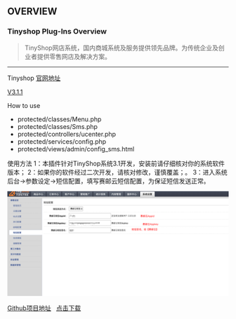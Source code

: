 ## OVERVIEW

### Tinyshop Plug-Ins Overview

>TinyShop网店系统，国内商城系统及服务提供领先品牌。为传统企业及创业者提供零售网店及解决方案。

------

Tinyshop  [官网地址](http://tinyrise.com/)

[V3.1.1](https://github.com/submail-developers/tinyshop_sms/archive/master.zip)

How to use

-	protected/classes/Menu.php
-	protected/classes/Sms.php
-	protected/controllers/ucenter.php
-	protected/services/config.php
-	protected/views/admin/config_sms.html

使用方法
        1：本插件针对TinyShop系统3.1开发，安装前请仔细核对你的系统软件版本；
        2：如果你的软件经过二次开发，请核对修改，谨慎覆盖；。
        3：进入系统后台->参数设定->短信配置，填写赛邮云短信配置，为保证短信发送正常。


![Submail](./markdown/1.png)

[Github项目地址](https://github.com/submail-developers/tinyshop_sms)&nbsp;&nbsp;&nbsp;[点击下载](https://github.com/submail-developers/tinyshop_sms/archive/master.zip)

